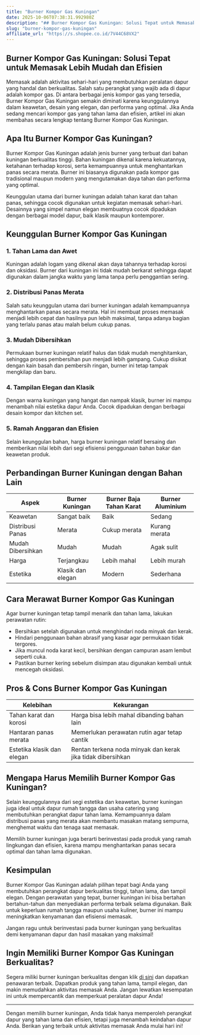 ```yaml
---
title: "Burner Kompor Gas Kuningan"
date: 2025-10-06T07:38:31.992980Z
description: "## Burner Kompor Gas Kuningan: Solusi Tepat untuk Memasak Lebih Mudah dan Efisien..."
slug: "burner-kompor-gas-kuningan"
affiliate_url: "https://s.shopee.co.id/7V44C68VX2"
---
```

## Burner Kompor Gas Kuningan: Solusi Tepat untuk Memasak Lebih Mudah dan Efisien

Memasak adalah aktivitas sehari-hari yang membutuhkan peralatan dapur yang handal dan berkualitas. Salah satu perangkat yang wajib ada di dapur adalah kompor gas. Di antara berbagai jenis kompor gas yang tersedia, Burner Kompor Gas Kuningan semakin diminati karena keunggulannya dalam keawetan, desain yang elegan, dan performa yang optimal. Jika Anda sedang mencari kompor gas yang tahan lama dan efisien, artikel ini akan membahas secara lengkap tentang Burner Kompor Gas Kuningan.

## Apa Itu Burner Kompor Gas Kuningan?

Burner Kompor Gas Kuningan adalah jenis burner yang terbuat dari bahan kuningan berkualitas tinggi. Bahan kuningan dikenal karena kekuatannya, ketahanan terhadap korosi, serta kemampuannya untuk menghantarkan panas secara merata. Burner ini biasanya digunakan pada kompor gas tradisional maupun modern yang mengutamakan daya tahan dan performa yang optimal.

Keunggulan utama dari burner kuningan adalah tahan karat dan tahan panas, sehingga cocok digunakan untuk kegiatan memasak sehari-hari. Desainnya yang simpel namun elegan membuatnya cocok dipadukan dengan berbagai model dapur, baik klasik maupun kontemporer.

## Keunggulan Burner Kompor Gas Kuningan

### 1. Tahan Lama dan Awet

Kuningan adalah logam yang dikenal akan daya tahannya terhadap korosi dan oksidasi. Burner dari kuningan ini tidak mudah berkarat sehingga dapat digunakan dalam jangka waktu yang lama tanpa perlu penggantian sering.

### 2. Distribusi Panas Merata

Salah satu keunggulan utama dari burner kuningan adalah kemampuannya menghantarkan panas secara merata. Hal ini membuat proses memasak menjadi lebih cepat dan hasilnya pun lebih maksimal, tanpa adanya bagian yang terlalu panas atau malah belum cukup panas.

### 3. Mudah Dibersihkan

Permukaan burner kuningan relatif halus dan tidak mudah menghitamkan, sehingga proses pembersihan pun menjadi lebih gampang. Cukup disikat dengan kain basah dan pembersih ringan, burner ini tetap tampak mengkilap dan baru.

### 4. Tampilan Elegan dan Klasik

Dengan warna kuningan yang hangat dan nampak klasik, burner ini mampu menambah nilai estetika dapur Anda. Cocok dipadukan dengan berbagai desain kompor dan kitchen set.

### 5. Ramah Anggaran dan Efisien

Selain keunggulan bahan, harga burner kuningan relatif bersaing dan memberikan nilai lebih dari segi efisiensi penggunaan bahan bakar dan keawetan produk.

## Perbandingan Burner Kuningan dengan Bahan Lain

| Aspek | Burner Kuningan | Burner Baja Tahan Karat | Burner Aluminium |
|---|---|---|---|
| Keawetan | Sangat baik | Baik | Sedang |
| Distribusi Panas | Merata | Cukup merata | Kurang merata |
| Mudah Dibersihkan | Mudah | Mudah | Agak sulit |
| Harga | Terjangkau | Lebih mahal | Lebih murah |
| Estetika | Klasik dan elegan | Modern | Sederhana |

## Cara Merawat Burner Kompor Gas Kuningan

Agar burner kuningan tetap tampil menarik dan tahan lama, lakukan perawatan rutin:

- Bersihkan setelah digunakan untuk menghindari noda minyak dan kerak.
- Hindari penggunaan bahan abrasif yang kasar agar permukaan tidak tergores.
- Jika muncul noda karat kecil, bersihkan dengan campuran asam lembut seperti cuka.
- Pastikan burner kering sebelum disimpan atau digunakan kembali untuk mencegah oksidasi.

## Pros & Cons Burner Kompor Gas Kuningan

| Kelebihan | Kekurangan |
|---|---|
| Tahan karat dan korosi | Harga bisa lebih mahal dibanding bahan lain |
| Hantaran panas merata | Memerlukan perawatan rutin agar tetap cantik |
| Estetika klasik dan elegan | Rentan terkena noda minyak dan kerak jika tidak dibersihkan |


## Mengapa Harus Memilih Burner Kompor Gas Kuningan?

Selain keunggulannya dari segi estetika dan keawetan, burner kuningan juga ideal untuk dapur rumah tangga dan usaha catering yang membutuhkan perangkat dapur tahan lama. Kemampuannya dalam distribusi panas yang merata akan membantu masakan matang sempurna, menghemat waktu dan tenaga saat memasak. 

Memilih burner kuningan juga berarti berinvestasi pada produk yang ramah lingkungan dan efisien, karena mampu menghantarkan panas secara optimal dan tahan lama digunakan.

## Kesimpulan

Burner Kompor Gas Kuningan adalah pilihan tepat bagi Anda yang membutuhkan perangkat dapur berkualitas tinggi, tahan lama, dan tampil elegan. Dengan perawatan yang tepat, burner kuningan ini bisa bertahan bertahun-tahun dan menyediakan performa terbaik selama digunakan. Baik untuk keperluan rumah tangga maupun usaha kuliner, burner ini mampu meningkatkan kenyamanan dan efisiensi memasak.

Jangan ragu untuk berinvestasi pada burner kuningan yang berkualitas demi kenyamanan dapur dan hasil masakan yang maksimal!

## Ingin Memiliki Burner Kompor Gas Kuningan Berkualitas?  

Segera miliki burner kuningan berkualitas dengan klik [di sini](https://s.shopee.co.id/7V44C68VX2) dan dapatkan penawaran terbaik. Dapatkan produk yang tahan lama, tampil elegan, dan makin memudahkan aktivitas memasak Anda. Jangan lewatkan kesempatan ini untuk mempercantik dan memperkuat peralatan dapur Anda!

---

Dengan memilih burner kuningan, Anda tidak hanya memperoleh perangkat dapur yang tahan lama dan efisien, tetapi juga menambah keindahan dapur Anda. Berikan yang terbaik untuk aktivitas memasak Anda mulai hari ini!